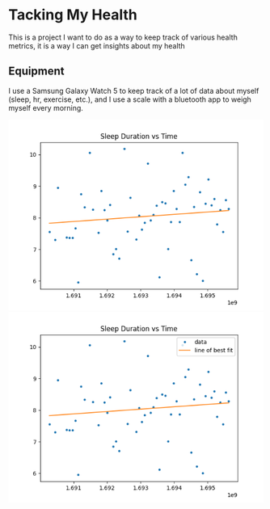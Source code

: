 # Tacking My Health
This is a project I want to do as a way to keep track of various health metrics, it is a way I can get insights about my health

## Equipment
I use a Samsung Galaxy Watch 5 to keep track of a lot of data about myself (sleep, hr, exercise, etc.), and I use a scale with a bluetooth app to weigh myself every morning.

![box plot for sleep duration vs. day of the week](./figs/sleep_duration_vs_day_of_the_week_box_plot.png)
![box plot for sleep duration vs. day of the week](./figs/sleep_duration_vs_time_plot.png)
